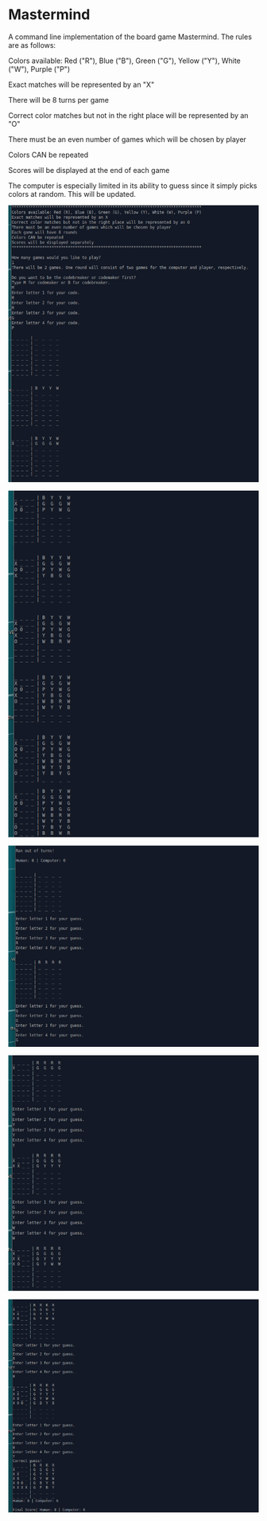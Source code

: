 # Mastermind

A command line implementation of the board game Mastermind. The rules are as follows:

Colors available: Red ("R"), Blue ("B"), Green ("G"), Yellow ("Y"), White ("W"), Purple ("P")

Exact matches will be represented by an "X"

There will be 8 turns per game

Correct color matches but not in the right place will be represented by an "O"

There must be an even number of games which will be chosen by player

Colors CAN be repeated

Scores will be displayed at the end of each game


The computer is especially limited in its ability to guess since it simply picks colors at random. This will be updated.

![Mastermind 1](mastermind1.png?raw=true)

![Mastermind 2](mastermind2.png?raw=true)

![Mastermind 3](mastermind3.png?raw=true)

![Mastermind 4](mastermind4.png?raw=true)

![Mastermind 5](mastermind5.png?raw=true)